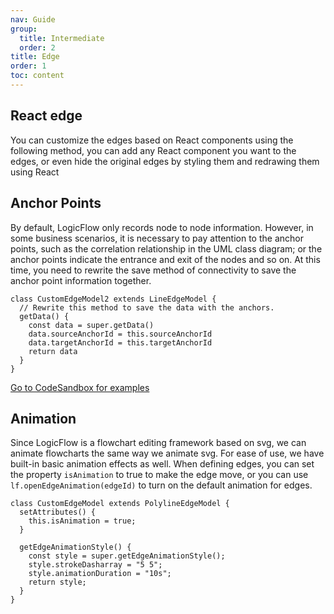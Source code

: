 ```yaml
---
nav: Guide
group:
  title: Intermediate
  order: 2
title: Edge
order: 1
toc: content
---
```


## React edge

You can customize the edges based on React components using the following method, you can add any
React component you want to the edges, or even hide the original edges by styling them and redrawing
them using React

<code id="edge-react" src="../../../src/tutorial/advanced/edge/reactEdge"></code>

## Anchor Points

By default, LogicFlow only records node to node information. However, in some business scenarios, it
is necessary to pay attention to the anchor points, such as the correlation relationship in the UML
class diagram; or the anchor points indicate the entrance and exit of the nodes and so on. At this
time, you need to rewrite the save method of connectivity to save the anchor point information
together.

```tsx | pure
class CustomEdgeModel2 extends LineEdgeModel {
  // Rewrite this method to save the data with the anchors.
  getData() {
    const data = super.getData()
    data.sourceAnchorId = this.sourceAnchorId
    data.targetAnchorId = this.targetAnchorId
    return data
  }
}
```

<a href="https://codesandbox.io/embed/logicflow-base17-h5pis?fontsize=14&hidenavigation=1&theme=dark&view=preview" target="_blank">
Go to CodeSandbox for examples</a>

## Animation

Since LogicFlow is a flowchart editing framework based on svg, we can animate flowcharts the same
way we animate svg. For ease of use, we have built-in basic animation effects as well. When defining
edges, you can set the property `isAnimation` to true to make the edge move, or you can
use `lf.openEdgeAnimation(edgeId)` to turn on the default animation for edges.

```tsx | pure
class CustomEdgeModel extends PolylineEdgeModel {
  setAttributes() {
    this.isAnimation = true;
  }

  getEdgeAnimationStyle() {
    const style = super.getEdgeAnimationStyle();
    style.strokeDasharray = "5 5";
    style.animationDuration = "10s";
    return style;
  }
}
```

<code id="edge-animation" src="../../../src/tutorial/advanced/edge/animation"></code>
